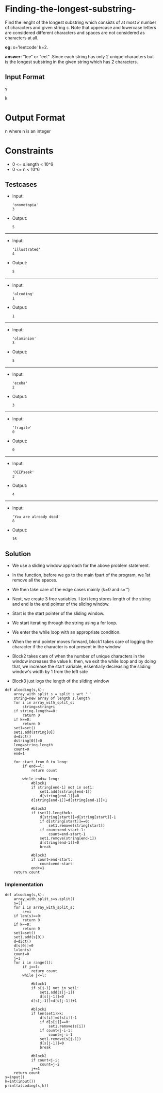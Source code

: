  # Finding-the-longest-substring-

Find the lenght of the longest substring which consists of at most *k* number of characters and given string *s*. Note that uppercase and lowercase letters are considered different characters and spaces are not considered as characters at all.

**eg:**          s='leetcode' k=2.

**answer:** "lee" or "eet" .Since each string has only 2 unique characters but is the longest substring in the given string which has 2 characters.

## Input Format

s

 k

# Output Format

n where n is an integer

# Constraints

- 0 <= s.length < 10^6
- 0 <= n < 10^6

## Testcases

- Input:
   
   ```
  'onomotopia' 
   3
   ```
   
- Output:
   
   ```
   5
   ```
---
  
- Input:
   
   ```
   'illustrated'
   4
   ```
   
- Output:

   ``` 
   5
   ```
---

- Input:
   
    ```
   'alcoding'
    1
    ```
   
- Output:

   ``` 
   1
   ``` 
---

- Input:

   ```
   'olaminion'
   3
    ```
   
- Output:

   ```
   5
   ```
---

- Input:

   ```
   'eceba'
   2
   ```
   
- Output:

   ```
   3
   ```
---
   
- Input:

   ```
   'fragile'
   0
   ```
   
- Output:

   ```
   0
   ```
---

- Input:

   ```
   'DEEPseek'
   3
    ```
   
- Output:

   ```
   4
   ```
---

- Input:

   ```
   'You are already dead'
   8
   ```
   
- Output:

   ```
   16
   ```




## Solution

- We use a sliding window approach for the above problem statement.
- In the function, before we go to the main fpart of the program, we 1st remove all the spaces.
- We then take care of the edge cases mainly (k=0 and s='')
- Next, we create 3 free variables. l (or) leng stores length of the string and end is the end pointer of the sliding window.
- Start is the start pointer of the sliding window.
- We start iterating through the string using a for loop.

- We enter the while loop with an appropriate condition.
- When the end pointer moves forward, block1 takes care of logging the character if the character is not present in the window
- Block2 takes care of when the number of unique characters in the window increases the value k. then, we exit the while loop and by doing that, we increase the start variable, essentially decreasing the sliding window's width by 1 from the left side
- Block3 just logs the length of the sliding window

```
def alcoding(s,k):
    array_with_split_s = split s wrt ' '
    string=new array of length s.length
    for i in array_with_split_s:
        string=string+i
    if string.length==0:
        return 0
    if k==0:
        return 0
    set1=set()
    set1.add(string[0])
    d=dict()
    dstring[0]]=0
    leng=string.length
    count=0
    end=1

    for start from 0 to leng:
        if end==l:
            return count

        while end<= leng:
            #block1
            if string[end-1] not in set1:
                set1.add(sstring[end-1])
                d[string[end-1]]=0
            d[string[end-1]]=d[string[end-1]]+1

            #block2
            if (set1).length>k:
                d[string[start]]=d[string[start]]-1
                if d[string[start]]==0:
                    set1.remove(string[start])
                if count<end-start-1:
                    count=end-start-1
                set1.remove(string[end-1])
                d[string[end-1]]=0
                break

            #block3
            if count<end-start:
                count=end-start
            end+=1
    return count
 ```

### Implementation

```
def alcoding(s,k):
    array_with_split_s=s.split()
    s=[]
    for i in array_with_split_s:
        s+=i
    if len(s)==0:
        return 0
    if k==0:
        return 0
    set1=set()
    set1.add(s[0])
    d=dict()
    d[s[0]]=0
    l=len(s)
    count=0
    j=1
    for i in range(l):
        if j==l:
            return count
        while j<=l:

            #block1
            if s[j-1] not in set1:
                set1.add(s[j-1])
                d[s[j-1]]=0
            d[s[j-1]]=d[s[j-1]]+1

            #block2
            if len(set1)>k:
                d[s[i]]=d[s[i]]-1
                if d[s[i]]==0:
                    set1.remove(s[i])
                if count<j-i-1:
                    count=j-i-1
                set1.remove(s[j-1])
                d[s[j-1]]=0
                break

            #block2
            if count<j-i:
                count=j-i
            j+=1
    return count
s=input()
k=int(input())
print(alcoding(s,k))
```
